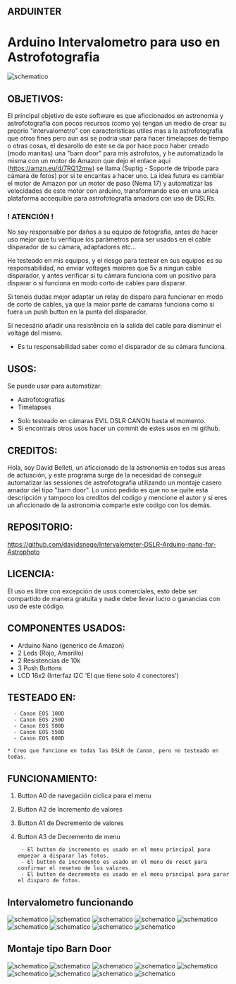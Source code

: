 ## ARDUINTER 

# Arduino Intervalometro para uso en Astrofotografia

![schematico](https://github.com/davidsnege/Intervalometer-DSLR-Arduino-nano-for-Astrophoto/blob/main/images/Schema.png)

## OBJETIVOS:

  El principal objetivo de este software es que aficcionados en astronomia y astrofotografia con pocos recursos (como yo)
  tengan un medio de crear su proprio "intervalometro" con caracteristicas utiles mas a la astrofotografia que otros fines
  pero aun así se podria usar para hacer timelapses de tiempo o otras cosas, el desarollo de este se da por hace poco haber
  creado (modo manitas) una "barn door" para mis astrofotos, y he automatizado la misma con un motor de Amazon que dejo el
  enlace aqui (https://amzn.eu/d/7RQ12mw) se llama (Suptig - Soporte de trípode para cámara de fotos) por si te encantas
  a hacer uno. La idea futura es cambiar el motor de Amazon por un motor de paso (Nema 17) y automatizar las velocidades
  de este motor con arduino, transformando eso en una unica plataforma accequible para astrofotografia amadora con uso de
  DSLRs.

### ! ATENCIÓN !

  No soy responsable por daños a su equipo de fotografia, antes de hacer uso mejor que tu verifique los parámetros para
  ser usados en el cable disparador de su cámara, adaptadores etc...
  
  He testeado en mis equipos, y el riesgo para testear en sus equipos es su responsabilidad, no enviar voltages maiores que 
  5v a ningun cable disparador, y antes verificar si tu cámara funciona com un positivo para disparar o si funciona en modo
  corto de cables para disparar.

  Si teneis dudas mejor adaptar un relay de disparo para funcionar en modo de corto de cables, ya que la maior parte de camaras
  funciona como si fuera un push button en la punta del disparador.

  Si necesário añadir una resistência en la salida del cable para disminuir el voltage del mismo.

  * Es tu responsabilidad saber como el disparador de su cámara funciona.

## USOS:

  Se puede usar para automatizar:

  - Astrofotografias
  - Timelapses

  * Solo testeado en cámaras EVIL DSLR CANON hasta el momento.
  * Si encontrais otros usos hacer un commit de estes usos en mi github.

## CREDITOS:

  Hola, soy David Belleti, un aficcionado de la astronomia en todas sus areas de actuación, y este programa surge de la 
  necesidad de conseguir automatizar las sessiones de astrofotografia utilizando un montaje casero amador del tipo
  "barn door". Lo unico pedido es que no se quite esta descripción y tampoco los creditos del codigo y mencione el 
  autor y si eres un aficcionado de la astronomia comparte este codigo con los demás.

## REPOSITORIO:

  https://github.com/davidsnege/Intervalometer-DSLR-Arduino-nano-for-Astrophoto

## LICENCIA:

  El uso es libre con excepción de usos comerciales, esto debe ser compartido de manera gratuita y nadie debe llevar
  lucro o ganancias con uso de este código.

## COMPONENTES USADOS:

  - Arduino Nano (generico de Amazon)
  - 2 Leds (Rojo, Amarillo)
  - 2 Resistencias de 10k
  - 3 Push Buttons
  - LCD 16x2 (Interfaz I2C 'El que tiene solo 4 conectores')

## TESTEADO EN:
    
      - Canon EOS 100D
      - Canon EOS 250D
      - Canon EOS 500D
      - Canon EOS 550D
      - Canon EOS 600D

    * Creo que funcione en todas las DSLR de Canon, pero no testeado en todas.

## FUNCIONAMIENTO:

1. Button A0 de navegación ciclica para el menu
2. Button A2 de Incremento de valores
3. Button A1 de Decremento de valores
4. Button A3 de Decremento de menu

        - El button de incremento es usado en el menu principal para empezar a disparar las fotos.
        - El button de incremento es usado en el menu de reset para confirmar el reseteo de los valores.
        - El button de decremento es usado en el menu principal para parar el disparo de fotos.
        
## Intervalometro funcionando

![schematico](https://github.com/davidsnege/Intervalometer-DSLR-Arduino-nano-for-Astrophoto/blob/main/images/int_01.jpg)
![schematico](https://github.com/davidsnege/Intervalometer-DSLR-Arduino-nano-for-Astrophoto/blob/main/images/int_02.jpg)
![schematico](https://github.com/davidsnege/Intervalometer-DSLR-Arduino-nano-for-Astrophoto/blob/main/images/int_03.jpg)
![schematico](https://github.com/davidsnege/Intervalometer-DSLR-Arduino-nano-for-Astrophoto/blob/main/images/int_04.jpg)
![schematico](https://github.com/davidsnege/Intervalometer-DSLR-Arduino-nano-for-Astrophoto/blob/main/images/int_05.jpg)
![schematico](https://github.com/davidsnege/Intervalometer-DSLR-Arduino-nano-for-Astrophoto/blob/main/images/int_06.jpg)
![schematico](https://github.com/davidsnege/Intervalometer-DSLR-Arduino-nano-for-Astrophoto/blob/main/images/int_07.jpg)
![schematico](https://github.com/davidsnege/Intervalometer-DSLR-Arduino-nano-for-Astrophoto/blob/main/images/int_08.jpg)
![schematico](https://github.com/davidsnege/Intervalometer-DSLR-Arduino-nano-for-Astrophoto/blob/main/images/int_09.jpg)

## Montaje tipo Barn Door

![schematico](https://github.com/davidsnege/Intervalometer-DSLR-Arduino-nano-for-Astrophoto/blob/main/images/barn_06.jpg)
![schematico](https://github.com/davidsnege/Intervalometer-DSLR-Arduino-nano-for-Astrophoto/blob/main/images/barn_07.jpg)
![schematico](https://github.com/davidsnege/Intervalometer-DSLR-Arduino-nano-for-Astrophoto/blob/main/images/barn_08.jpg)
![schematico](https://github.com/davidsnege/Intervalometer-DSLR-Arduino-nano-for-Astrophoto/blob/main/images/barn_09.jpg)
![schematico](https://github.com/davidsnege/Intervalometer-DSLR-Arduino-nano-for-Astrophoto/blob/main/images/barn_01.jpg)
![schematico](https://github.com/davidsnege/Intervalometer-DSLR-Arduino-nano-for-Astrophoto/blob/main/images/barn_02.jpg)
![schematico](https://github.com/davidsnege/Intervalometer-DSLR-Arduino-nano-for-Astrophoto/blob/main/images/barn_03.jpg)
![schematico](https://github.com/davidsnege/Intervalometer-DSLR-Arduino-nano-for-Astrophoto/blob/main/images/barn_04.jpg)
![schematico](https://github.com/davidsnege/Intervalometer-DSLR-Arduino-nano-for-Astrophoto/blob/main/images/barn_05.jpg)


